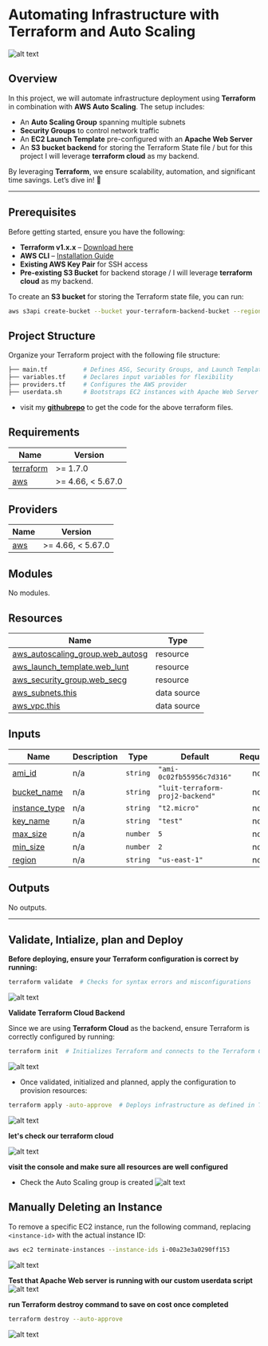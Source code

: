 # Automating Infrastructure with Terraform and Auto Scaling


![alt text](img/qqq.png)

## Overview

In this project, we will automate infrastructure deployment using **Terraform** in combination with **AWS Auto Scaling**. The setup includes:

- An **Auto Scaling Group** spanning multiple subnets  
- **Security Groups** to control network traffic  
- An **EC2 Launch Template** pre-configured with an **Apache Web Server**  
- An **S3 bucket backend** for storing the Terraform State file  / but for this project I will leverage **terraform cloud** as my backend.

By leveraging **Terraform**, we ensure scalability, automation, and significant time savings. Let’s dive in! 🚀  

---

## Prerequisites

Before getting started, ensure you have the following:

- **Terraform v1.x.x** – [Download here](https://www.terraform.io/downloads)  
- **AWS CLI** – [Installation Guide](https://docs.aws.amazon.com/cli/latest/userguide/install-cliv2.html)  
- **Existing AWS Key Pair** for SSH access  
- **Pre-existing S3 Bucket** for backend storage  /  I will leverage **terraform cloud** as my backend.

To create an **S3 bucket** for storing the Terraform state file, you can run:

```bash
aws s3api create-bucket --bucket your-terraform-backend-bucket --region us-east-1
```

## Project Structure

Organize your Terraform project with the following file structure:

```bash
├── main.tf          # Defines ASG, Security Groups, and Launch Templates
├── variables.tf     # Declares input variables for flexibility
├── providers.tf     # Configures the AWS provider
├── userdata.sh      # Bootstraps EC2 instances with Apache Web Server

```

- visit my **[githubrepo](https://github.com/lnformbu/terraform-aws-autoscaling)** to get the code for the above terraform files.

## Requirements

| Name | Version |
|------|---------|
| <a name="requirement_terraform"></a> [terraform](#requirement\_terraform) | >= 1.7.0 |
| <a name="requirement_aws"></a> [aws](#requirement\_aws) | >= 4.66, < 5.67.0 |

## Providers

| Name | Version |
|------|---------|
| <a name="provider_aws"></a> [aws](#provider\_aws) | >= 4.66, < 5.67.0 |

## Modules

No modules.

## Resources

| Name | Type |
|------|------|
| [aws_autoscaling_group.web_autosg](https://registry.terraform.io/providers/hashicorp/aws/latest/docs/resources/autoscaling_group) | resource |
| [aws_launch_template.web_lunt](https://registry.terraform.io/providers/hashicorp/aws/latest/docs/resources/launch_template) | resource |
| [aws_security_group.web_secg](https://registry.terraform.io/providers/hashicorp/aws/latest/docs/resources/security_group) | resource |
| [aws_subnets.this](https://registry.terraform.io/providers/hashicorp/aws/latest/docs/data-sources/subnets) | data source |
| [aws_vpc.this](https://registry.terraform.io/providers/hashicorp/aws/latest/docs/data-sources/vpc) | data source |

## Inputs

| Name | Description | Type | Default | Required |
|------|-------------|------|---------|:--------:|
| <a name="input_ami_id"></a> [ami\_id](#input\_ami\_id) | n/a | `string` | `"ami-0c02fb55956c7d316"` | no |
| <a name="input_bucket_name"></a> [bucket\_name](#input\_bucket\_name) | n/a | `string` | `"luit-terraform-proj2-backend"` | no |
| <a name="input_instance_type"></a> [instance\_type](#input\_instance\_type) | n/a | `string` | `"t2.micro"` | no |
| <a name="input_key_name"></a> [key\_name](#input\_key\_name) | n/a | `string` | `"test"` | no |
| <a name="input_max_size"></a> [max\_size](#input\_max\_size) | n/a | `number` | `5` | no |
| <a name="input_min_size"></a> [min\_size](#input\_min\_size) | n/a | `number` | `2` | no |
| <a name="input_region"></a> [region](#input\_region) | n/a | `string` | `"us-east-1"` | no |

## Outputs

No outputs.

---

## Validate, Intialize, plan and Deploy

**Before deploying, ensure your Terraform configuration is correct by running:**

```bash
terraform validate  # Checks for syntax errors and misconfigurations
```
![alt text](img/val.png)



**Validate Terraform Cloud Backend**

Since we are using **Terraform Cloud** as the backend, ensure Terraform is correctly configured by running:

```bash
terraform init  # Initializes Terraform and connects to the Terraform Cloud backend
```
![alt text](img/ini.png)

- Once validated, initialized and planned, apply the configuration to provision resources:

```bash
terraform apply -auto-approve  # Deploys infrastructure as defined in Terraform code

```
![alt text](img/apply.png)

**let's check our terraform cloud**

![alt text](img/tfc.png)


**visit the console and make sure all resources  are well configured**

- Check the Auto Scaling group is created
![alt text](img/asg1.png)

## Manually Deleting an Instance

To remove a specific EC2 instance, run the following command, replacing `<instance-id>` with the actual instance ID:

```bash
aws ec2 terminate-instances --instance-ids i-00a23e3a0290ff153
```

![alt text](image-1.png)

**Test that Apache Web server is running with our custom userdata script**
![alt text](img/final.png)


**run Terraform destroy command to save on cost once completed**

```bash
terraform destroy --auto-approve
```
![alt text](img/des.png)

